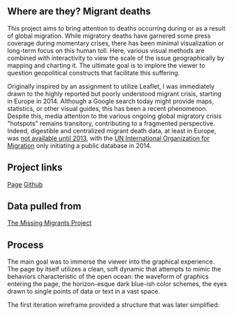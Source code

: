 ## Where are they? Migrant deaths
This project aims to bring attention to deaths occurring during or as a result of global migration. While migratory deaths have garnered some press coverage during momentary crises, there has been minimal visualization or long-term focus on this human toll. Here, various visual methods are combined with interactivity to view the scale of the issue geographically by mapping and charting it. The ultimate goal is to implore the viewer to question geopolitical constructs that facilitate this suffering.

Originally inspired by an assignment to utilize Leaflet, I was immediately drawn to the highly reported but poorly understood migrant crisis, starting in Europe in 2014. Although a Google search today might provide maps, statistics, or other visual guides, this has been a recent phenomenon. Despite this, media attention to the various ongoing global migratory crisis "hotspots" remains transitory, contributing to a fragmented perspective. Indeed, digestible and centralized migrant death data, at least in Europe, was [not available until 2013](http://www.themigrantsfiles.com/), with the [UN International Organization for Migration](https://www.iom.int/iom-history) only initiating a public database in 2014.

## Project links
[Page](https://beninbar.github.io/Migrant-deaths-2014-2022/finalproject.html)
[Github](https://github.com/beninbar/Migrant-deaths-2014-2022)

## Data pulled from
[The Missing Migrants Project](https://missingmigrants.iom.int/downloads)

## Process
The main goal was to immerse the viewer into the graphical experience. The page by itself utilizes a clean, soft dynamic that attempts to mimic the behaviors characteristic of the open ocean: the waveform of graphics entering the page, the horizon-esque dark blue-ish color schemes, the eyes drawn to single points of data or text in a vast space.

The first iteration wireframe provided a structure that was later simplified:
